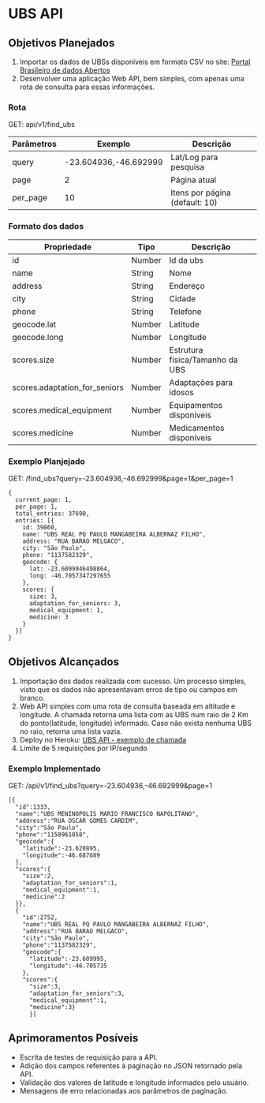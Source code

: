 # UBS API
## Objetivos Planejados
1. Importar os dados de UBSs disponíveis em formato CSV no site: [Portal Brasileiro de dados Abertos](http://dados.gov.br/dataset/unidades-basicas-de-saude-ubs)
1. Desenvolver uma aplicação Web API, bem simples, com apenas uma rota de
consulta para essas informações.

### Rota
GET: api/v1/find_ubs

Parâmetros | Exemplo | Descrição
------------ | ------------- | -------------
query | -23.604936,-46.692999 | Lat/Log para pesquisa
page | 2 | Página atual
per_page| 10 | Itens por página (default: 10)

### Formato dos dados
Propriedade | Tipo | Descrição
------------ | ------------- | -------------
id | Number | Id da ubs
name | String | Nome
address | String | Endereço
city | String | Cidade
phone | String | Telefone
geocode.lat| Number | Latitude
geocode.long |Number | Longitude
scores.size | Number | Estrutura física/Tamanho da UBS
scores.adaptation_for_seniors | Number | Adaptações para idosos
scores.medical_equipment | Number | Equipamentos disponíveis
scores.medicine | Number | Medicamentos disponíveis

### Exemplo Planjejado
GET: /find_ubs?query=-23.604936,-46.692999&page=1&per_page=1

```
{
  current_page: 1,
  per_page: 1,
  total_entries: 37690,
  entries: [{
    id: 39860,
    name: "UBS REAL PQ PAULO MANGABEIRA ALBERNAZ FILHO",
    address: "RUA BARAO MELGACO",
    city: "São Paulo",
    phone: "1137582329",
    geocode: {
      lat: -23.6099946498864,
      long: -46.7057347297655
    },
    scores: {
      size: 3,
      adaptation_for_seniors: 3,
      medical_equipment: 1,
      medicine: 3
    }
  }]
}
```
## Objetivos Alcançados
1. Importação dos dados realizada com sucesso. Um processo simples, visto que os dados não apresentavam erros de tipo ou campos em branco.
1. Web API simples com uma rota de consulta baseada em altitude e longitude. A chamada retorna uma lista com as UBS num raio de 2 Km do ponto(latitude, longitude) informado. Caso não exista nenhuma UBS no raio, retorna uma lista vazia.
1. Deploy no Heroku: [UBS API - exemplo de chamada](http://shielded-mountain-74029.herokuapp.com/api/v1/find_ubs?query=-23.604936,-46.692999)
1. Limite de 5 requisições por IP/segundo

### Exemplo Implementado
GET: /api/v1/find_ubs?query=-23.604936,-46.692999&page=1
```
[{
  "id":1333,
  "name":"UBS MENINOPOLIS MARIO FRANCISCO NAPOLITANO",
  "address":"RUA OSCAR GOMES CARDIM",
  "city":"São Paulo",
  "phone":"1150961058",
  "geocode":{
    "latitude":-23.620895,
    "longitude":-46.687689
  },
  "scores":{
    "size":2,
    "adaptation_for_seniors":1,
    "medical_equipment":1,
    "medicine":2
  }},
  {
    "id":2752,
    "name":"UBS REAL PQ PAULO MANGABEIRA ALBERNAZ FILHO",
    "address":"RUA BARAO MELGACO",
    "city":"São Paulo",
    "phone":"1137582329",
    "geocode":{
      "latitude":-23.609995,
      "longitude":-46.705735
    },
    "scores":{
      "size":3,
      "adaptation_for_seniors":3,
      "medical_equipment":1,
      "medicine":3}
      }]
```
## Aprimoramentos Posíveis
* Escrita de testes de requisição para a API.
* Adição dos campos referentes à paginação no JSON retornado pela API.
* Validação dos valores de latitude e longitude informados pelo usuário.
* Mensagens de erro relacionadas aos parâmetros de paginação.

